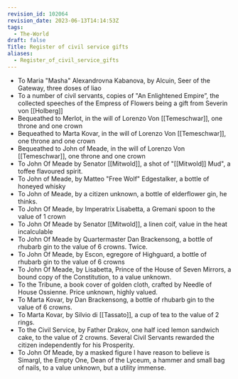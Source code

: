 ```yaml
---
revision_id: 102064
revision_date: 2023-06-13T14:14:53Z
tags:
  - The-World
draft: false
Title: Register of civil service gifts
aliases:
  - Register_of_civil_service_gifts
---
```

* To Maria "Masha" Alexandrovna Kabanova, by Alcuin, Seer of the Gateway, three doses of liao
* To a number of civil servants, copies of "An Enlightened Empire”, the collected speeches of the Empress of Flowers being a gift from Severin von [[Holberg]]
* Bequeathed to Merlot, in the will of Lorenzo Von [[Temeschwar]], one throne and one crown
* Bequeathed to Marta Kovar, in the will of Lorenzo Von [[Temeschwar]], one throne and one crown
* Bequeathed to John of Meade, in the will of Lorenzo Von [[Temeschwar]], one throne and one crown
* To John Of Meade by Senator [[Mitwold]], a shot of "[[Mitwold]] Mud", a toffee flavoured spirit. 
* To John of Meade, by Matteo "Free Wolf" Edgestalker, a bottle of honeyed whisky
* To John of Meade, by a citizen unknown, a bottle of elderflower gin, he thinks.
* To John Of Meade, by Imperatrix Lisabetta, a Gremani spoon to the value of 1 crown
* To John Of Meade by Senator [[Mitwold]], a linen coif, value in the heat incalculable
* To John Of Meade by Quartermaster Dan Brackensong, a bottle of rhubarb gin to the value of 6 crowns. Twice.
* To John Of Meade, by Escon, egregore of Highguard, a bottle of rhubarb gin to the value of 6 crowns
* To John Of Meade, by Lisabetta, Prince of the House of Seven Mirrors, a bound copy of the Constitution, to a value unknown.
* To the Tribune, a book cover of golden cloth, crafted by Needle of House Ossienne. Price unknown, highly valued.
* To Marta Kovar, by Dan Brackensong, a bottle of rhubarb gin to the value of 6 crowns.
* To Marta Kovar, by Silvio di [[Tassato]], a cup of tea to the value of 2 rings.
* To the Civil Service, by Father Drakov, one half iced lemon sandwich cake, to the value of 2 crowns. Several Civil Servants rewarded the citizen independently for his Prosperity.
* To John Of Meade, by a masked figure I have reason to believe is Simargl, the Empty One, Dean of the Lyceum, a hammer and small bag of nails, to a value unknown, but a utility immense.